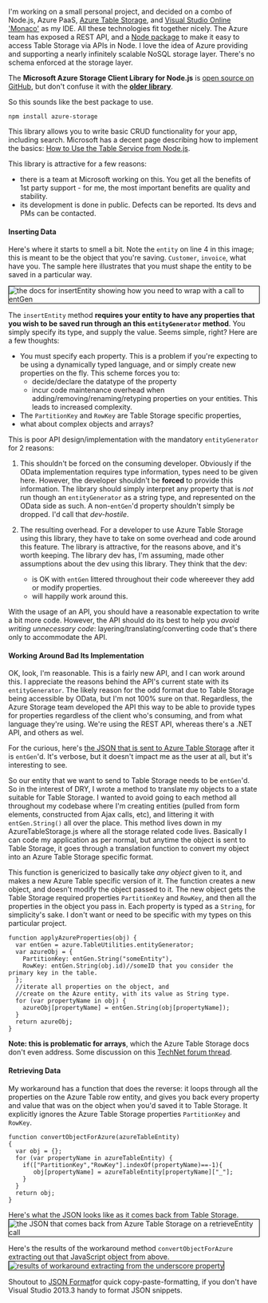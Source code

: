 <!--{Title:"Azure Node SDK Library Table Storage Is Frustrating For Complex Objects",PublishedOn:"07-Aug-2014 08:59",Intro:"I'm moving from blob storage to table storage and finding that the table storage APIs are frustrating."}-->
<style>img{border:1px solid black;}</style>
I'm working on a small personal project, and decided on a combo of Node.js, Azure PaaS, [Azure Table Storage](http://azure.microsoft.com/en-us/documentation/articles/storage-nodejs-how-to-use-table-storage/#what-is), and [Visual Studio Online 'Monaco'](http://i.imgur.com/JRGTL5O.png) as my IDE. All these technologies fit together nicely. The Azure team has exposed a REST API, and a [Node package](https://www.npmjs.org/package/azure-storage) to make it easy to access Table Storage via APIs in Node. I love the idea of Azure providing and supporting a nearly infinitely scalable NoSQL storage layer. There's no schema enforced at the storage layer.

The **Microsoft Azure Storage Client Library for Node.js** is [open source on GitHub](https://github.com/Azure/azure-storage-node), but don't confuse it with the [**older library**](https://www.npmjs.org/package/azure).

So this sounds like the best package to use.

    npm install azure-storage 

This library allows you to write basic CRUD functionality for your app, including search. Microsoft has a decent page describing how to implement the basics: [How to Use the Table Service from Node.js](http://azure.microsoft.com/en-us/documentation/articles/storage-nodejs-how-to-use-table-storage). 

This library is attractive for a few reasons:

- there is a team at Microsoft working on this. You get all the benefits of 1st party support - for me, the most important benefits are quality and stability.
- its development is done in public. Defects can be reported. Its devs and PMs can be contacted.

#### Inserting Data

Here's where it starts to smell a bit. Note the `entity` on line 4 in this image; this is meant to be the object that you're saving. `Customer`, `invoice`, what have you. The sample here illustrates that you must shape the entity to be saved in a particular way.

![the docs for insertEntity showing how you need to wrap with a call to entGen](http://i.imgur.com/7Yn1q17.png)

The `insertEntity` method **requires your entity to have any properties that you wish to be saved run through an this `entityGenerator` method**. You simply specify its type, and supply the value. Seems simple, right? Here are a few thoughts:

- You must specify each property. This is a problem if you're expecting to be using a dynamically typed language, and or simply create new properties on the fly. This scheme forces you to:
  - decide/declare the datatype of the property
  - incur code maintenance overhead when adding/removing/renaming/retyping properties on your entities. This leads to increased complexity. 
- The `PartitionKey` and `RowKey` are Table Storage specific properties,  
- what about complex objects and arrays?

This is poor API design/implementation with the mandatory `entityGenerator` for 2 reasons:

1. This shouldn't be forced on the consuming developer. Obviously if the OData implementation requires type information, types need to be given here. However, the developer shouldn't be **forced** to provide this information. The library should simply interpret any property that is *not* run though an `entityGenerator` as a string type, and represented on the OData side as such. A non-`entGen`'d property shouldn't simply be dropped. I'd call that *dev-hostile*.
 
2. The resulting overhead. For a developer to use Azure Table Storage using this library, they have to take on some overhead and code around this feature. The library is attractive, for the reasons above, and it's worth keeping. The library dev has, I'm assuming, made other assumptions about the dev using this library. They think that the dev:
	- is OK with `entGen` littered throughout their code whereever they add or modify properties.
	- will happily work around this.

With the usage of an API, you should have a reasonable expectation to write a bit more code. However, the API should do its best to help you *avoid writing unnecessary code*: layering/translating/converting code that's there only to accommodate the API.  


#### Working Around Bad Its Implementation

OK, look, I'm reasonable. This is a fairly new API, and I can work around this. I appreciate the reasons behind the API's current state with its `entityGenerator`. The likely reason for the odd format due to Table Storage being accessible by OData, but I'm not 100% sure on that. Regardless, the Azure Storage team developed the API this way to be able to provide types for properties regardless of the client who's consuming, and from what language they're using. We're using the REST API, whereas there's a .NET API, and others as wel.

For the curious, here's [the JSON that is sent to Azure Table Storage](http://i.imgur.com/GriiDft.png) after it is `entGen`'d. It's verbose, but it doesn't impact me as the user at all, but it's interesting to see. 

So our entity that we want to send to Table Storage needs to be `entGen`'d. So in the interest of DRY, I wrote a method to translate my objects to a state suitable for Table Storage. I wanted to avoid going to each method all throughout my codebase where I'm creating entities (pulled from form elements, constructed from Ajax calls, etc), and littering it with `entGen.String()` all over the place. This method lives down in my AzureTableStorage.js where all the storage related code lives. Basically I can code my application as per normal, but anytime the object is sent to Table Storage, it goes through a translation function to convert my object into an Azure Table Storage specific format.

This function is genericized to basically take *any object* given to it, and makes a new Azure Table specific version of it. The function creates a new object, and doesn't modify the object passed to it. The new object gets the Table Storage required properties `PartitionKey` and `RowKey`, and then all the properties in the object you pass in. Each property is typed as a `String`, for simplicity's sake. I don't want or need to be specific with my types on this particular project.

	function applyAzureProperties(obj) {
	  var entGen = azure.TableUtilities.entityGenerator;
	  var azureObj = {
	    PartitionKey: entGen.String("someEntity"),
	    RowKey: entGen.String(obj.id)//someID that you consider the primary key in the table.
	  };
	  //iterate all properties on the object, and
	  //create on the Azure entity, with its value as String type.
	  for (var propertyName in obj) {        
	    azureObj[propertyName] = entGen.String(obj[propertyName]);        
	  }
	  return azureObj;
	}

**Note: this is problematic for arrays**, which the Azure Table Storage docs don't even address. Some discussion on this [TechNet forum thread](http://social.technet.microsoft.com/Forums/sharepoint/en-US/7d53baac-a074-4074-8fff-f47ae926ea45/storing-json-in-windows-azure-tables?forum=windowsazuredata).

#### Retrieving Data

My workaround has a function that does the reverse: it loops through all the properties on the Azure Table row entity, and gives you back every property and value that was on the object when you'd saved it to Table Storage. It explicitly ignores the Azure Table Storage properties `PartitionKey` and `RowKey`.

	function convertObjectForAzure(azureTableEntity) 
	{
	  var obj = {};
	  for (var propertyName in azureTableEntity) {
        if(["PartitionKey","RowKey"].indexOf(propertyName)==-1){
	       obj[propertyName] = azureTableEntity[propertyName]["_"];
        }
	  }
	  return obj;
	}

Here's what the JSON looks like as it comes back from Table Storage.
![the JSON that comes back from Azure Table Storage on a retrieveEntity call](http://i.imgur.com/whZQUw2.png)

Here's the results of the workaround method `convertObjectForAzure` extracting out that JavaScript object from above.
![results of workaround extracting from the underscore property](http://i.imgur.com/t9RkEAp.png)


Shoutout to [JSON Format](http://jsonformat.com/)for quick copy-paste-formatting, if you don't have Visual Studio 2013.3 handy to format JSON snippets.

